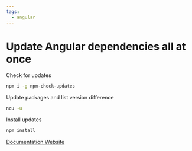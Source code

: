 ```yaml
---
tags:
  - angular
---
```


# Update Angular dependencies all at once

Check for updates
```bash
npm i -g npm-check-updates
```

Update packages and list version difference
```bash
ncu -u
```

Install updates
```bash
npm install
```

[Documentation Website](https://www.freecodecamp.org/news/how-to-update-npm-dependencies/)